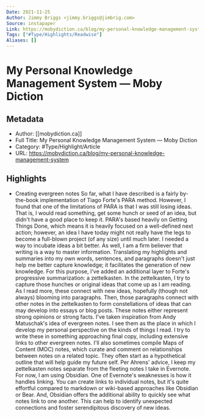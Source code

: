 ```yaml
---
Date: 2021-11-25
Author: Jimmy Briggs <jimmy.briggs@jimbrig.com>
Source: instapaper
Link: https://mobydiction.ca/blog/my-personal-knowledge-management-system
Tags: ["#Type/Highlights/Readwise"]
Aliases: []
---
```

# My Personal Knowledge Management System — Moby Diction

## Metadata
- Author: [[mobydiction.ca]]
- Full Title: My Personal Knowledge Management System — Moby Diction
- Category: #Type/Highlight/Article
- URL: https://mobydiction.ca/blog/my-personal-knowledge-management-system

## Highlights
- Creating evergreen notes
  So far, what I have described is a fairly by-the-book implementation of Tiago Forte's PARA method. However, I found that one of the limitations of PARA is that I was still losing ideas. That is, I would read something, get some hunch or seed of an idea, but didn't have a good place to keep it.
  PARA's based heavily on Getting Things Done, which means it is heavily focused on a well-defined next action; however, an idea I have today might not really have the legs to become a full-blown project (of any size) until much later. I needed a way to incubate ideas a bit better. As well, I am a firm believer that writing is a way to master information. Translating my highlights and summaries into my own words, sentences, and paragraphs doesn't just help me better capture knowledge; it facilitates the generation of new knowledge.
  For this purpose, I've added an additional layer to Forte's progressive summarization: a zettelkasten. In the zettelkasten, I try to capture those hunches or original ideas that come up as I am reading. As I read more, these connect with new ideas, hopefully (though not always) blooming into paragraphs. Then, those paragraphs connect with other notes in the zettelkasten to form constellations of ideas that can may develop into essays or blog posts.
  These notes either represent strong opinions or strong facts. I've taken inspiration from Andy Matuschak's idea of evergreen notes. I see them as the place in which I develop my personal perspective on the kinds of things I read. I try to write these in something approaching final copy, including extensive links to other evergreen notes.
  I'll also sometimes compile Maps of Content (MOC) notes, which curate and comment on relationships between notes on a related topic. They often start as a hypothetical outline that will help guide my future self.
  Per Ahrens' advice, I keep my zettelkasten notes separate from the fleeting notes I take in Evernote. For now, I am using Obsidian. One of Evernote's weaknesses is how it handles linking. You can create links to individual notes, but it's quite effortful compared to markdown or wiki-based approaches like Obsidian or Bear. And, Obsidian offers the additional ability to quickly see what notes link to one another. This can help to identify unexpected connections and foster serendipitous discovery of new ideas.
